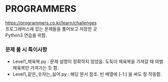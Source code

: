 ﻿# PROGRAMMERS
https://programmers.co.kr/learn/challenges  
프로그래머스에 있는 문제들을 풀어보고 저장한 곳  
Python3 연습을 위함.
### 문제 풀 시 특이사항
- Level1_체육복.py : 문제 설명이 정확하지 않았음. 도둑이 체육복을 가져갈 때 여벌 체육복만 가져가는 듯 함.
- Level1_같은_숫자는_싫어.py : 해당 문서 참조. 빈 배열에 [-1:] 을 써도 잘 작동함.